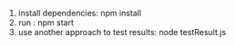 1) install dependencies: npm install
2) run : npm start
3) use another approach to test results: node testResult.js